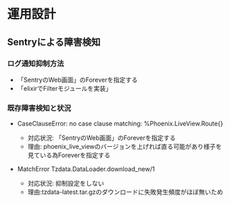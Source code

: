 # 運用設計


## Sentryによる障害検知

### ログ通知抑制方法

  - 「SentryのWeb画面」のForeverを指定する 
  - 「elixirでFilterモジュールを実装」

### 既存障害検知と状況
  - CaseClauseError: no case clause matching: %Phoenix.LiveView.Route{}
    - 対応状況: 「SentryのWeb画面」のForeverを指定する
    - 理由: phoenix_live_viewのバージョンを上げれば直る可能があり様子を見ている為Foreverを指定する
  
  - MatchError Tzdata.DataLoader.download_new/1 
    - 対応状況: 抑制設定をしない
    - 理由:tzdata-latest.tar.gzのダウンロードに失敗発生頻度がほぼ無いため
